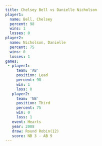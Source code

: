 ```yaml
---
title: Chelsey Bell vs Danielle Nicholson
player1:                   
  name: Bell, Chelsey      
  percent: 98              
  wins: 1                  
  losses: 0                
player2:                   
  name: Nicholson, Danielle
  percent: 75              
  wins: 0                  
  losses: 1                
games:
 - player1:        
     team: 'AB'    
     position: Lead
     percent: 98   
     win: 1        
     loss: 0       
   player2:         
     team: 'NB'     
     position: Third
     percent: 75    
     win: 0         
     loss: 1        
   event: Hearts        
   year: 2008           
   draw: Round Robin(12)
   score: NB 3 - AB 9   
---
```

